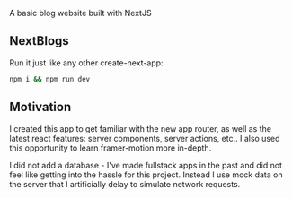 A basic blog website built with NextJS

## NextBlogs

Run it just like any other create-next-app:

```bash
npm i && npm run dev
```

## Motivation

I created this app to get familiar with the new app router, as well as the latest react features: server components, server actions, etc..
I also used this opportunity to learn framer-motion more in-depth.

I did not add a database - I've made fullstack apps in the past and did not feel like getting into the hassle for this project.
Instead I use mock data on the server that I artificially delay to simulate network requests.
